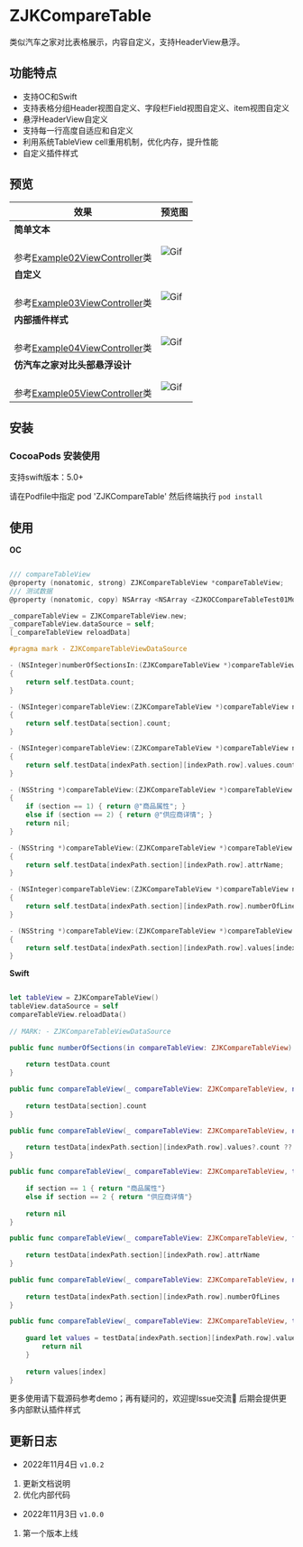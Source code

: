 # ZJKCompareTable
类似汽车之家对比表格展示，内容自定义，支持HeaderView悬浮。

## 功能特点

- 支持OC和Swift
- 支持表格分组Header视图自定义、字段栏Field视图自定义、item视图自定义
- 悬浮HeaderView自定义
- 支持每一行高度自适应和自定义
- 利用系统TableView cell重用机制，优化内存，提升性能
- 自定义插件样式

## 预览

| 效果  | 预览图 |
|-------|-------|
| **简单文本**
<br/>参考[Example02ViewController](https://github.com/fanlilinSaber/ZJKCompareTable/blob/master/ZJKCompareTable%20IOS%20Example/比价表格展示Swift/Example02ViewController.swift)类 | ![Gif](https://github.com/fanlilinSaber/ZJKExampleImages/blob/main/ZJKCompareTable/001.gif) | 
| **自定义**
<br/>参考[Example03ViewController](https://github.com/fanlilinSaber/ZJKCompareTable/blob/master/ZJKCompareTable%20IOS%20Example/比价表格展示Swift/Example03ViewController.swift)类 | ![Gif](https://github.com/fanlilinSaber/ZJKExampleImages/blob/main/ZJKCompareTable/002.gif) | 
| **内部插件样式**
<br/>参考[Example04ViewController](https://github.com/fanlilinSaber/ZJKCompareTable/blob/master/ZJKCompareTable%20IOS%20Example/比价表格展示Swift/Example04ViewController.swift)类 | ![Gif](https://github.com/fanlilinSaber/ZJKExampleImages/blob/main/ZJKCompareTable/003.gif) |
| **仿汽车之家对比头部悬浮设计**
<br/>参考[Example05ViewController](https://github.com/fanlilinSaber/ZJKCompareTable/blob/master/ZJKCompareTable%20IOS%20Example/比价表格展示Swift/Example04ViewController.swift)类 | ![Gif](https://github.com/fanlilinSaber/ZJKExampleImages/blob/main/ZJKCompareTable/004.gif) |


## 安装

### CocoaPods 安装使用

支持swift版本：5.0+

请在Podfile中指定
pod 'ZJKCompareTable'
然后终端执行 `pod install`

## 使用

**OC**
```Objective-C

/// compareTableView
@property (nonatomic, strong) ZJKCompareTableView *compareTableView;
/// 测试数据
@property (nonatomic, copy) NSArray <NSArray <ZJKOCCompareTableTest01Model *>*>*testData;

_compareTableView = ZJKCompareTableView.new;
_compareTableView.dataSource = self;
[_compareTableView reloadData]

#pragma mark - ZJKCompareTableViewDataSource

- (NSInteger)numberOfSectionsIn:(ZJKCompareTableView *)compareTableView
{
    return self.testData.count;
}

- (NSInteger)compareTableView:(ZJKCompareTableView *)compareTableView numberOfRowsInSection:(NSInteger)section
{
    return self.testData[section].count;
}

- (NSInteger)compareTableView:(ZJKCompareTableView *)compareTableView numberOfItemsAt:(NSIndexPath *)indexPath
{
    return self.testData[indexPath.section][indexPath.row].values.count;
}

- (NSString *)compareTableView:(ZJKCompareTableView *)compareTableView titleForHeaderInSection:(NSInteger)section
{
    if (section == 1) { return @"商品属性"; }
    else if (section == 2) { return @"供应商详情"; }
    return nil;
}

- (NSString *)compareTableView:(ZJKCompareTableView *)compareTableView fieldNameForRowAt:(NSIndexPath *)indexPath
{
    return self.testData[indexPath.section][indexPath.row].attrName;
}

- (NSInteger)compareTableView:(ZJKCompareTableView *)compareTableView numberOfLinesForRowAt:(NSIndexPath *)indexPath
{
    return self.testData[indexPath.section][indexPath.row].numberOfLines;
}

- (NSString *)compareTableView:(ZJKCompareTableView *)compareTableView textForItemAt:(NSIndexPath *)indexPath to:(NSInteger)index
{
    return self.testData[indexPath.section][indexPath.row].values[index];
}

```

**Swift**
```Swift

let tableView = ZJKCompareTableView()
tableView.dataSource = self
compareTableView.reloadData()
        
// MARK: - ZJKCompareTableViewDataSource

public func numberOfSections(in compareTableView: ZJKCompareTableView) -> Int {
    
    return testData.count
}

public func compareTableView(_ compareTableView: ZJKCompareTableView, numberOfRowsInSection section: Int) -> Int {
    
    return testData[section].count
}

public func compareTableView(_ compareTableView: ZJKCompareTableView, numberOfItemsAt indexPath: IndexPath) -> Int {

    return testData[indexPath.section][indexPath.row].values?.count ?? 0
}

public func compareTableView(_ compareTableView: ZJKCompareTableView, titleForHeaderInSection section: Int) -> String? {
    
    if section == 1 { return "商品属性"}
    else if section == 2 { return "供应商详情"}
    
    return nil
}

public func compareTableView(_ compareTableView: ZJKCompareTableView, fieldNameForRowAt indexPath: IndexPath) -> String? {
    
    return testData[indexPath.section][indexPath.row].attrName
}

public func compareTableView(_ compareTableView: ZJKCompareTableView, numberOfLinesForRowAt indexPath: IndexPath) -> Int {
    
    return testData[indexPath.section][indexPath.row].numberOfLines
}

public func compareTableView(_ compareTableView: ZJKCompareTableView, textForItemAt indexPath: IndexPath, to index: Int) -> String? {
    
    guard let values = testData[indexPath.section][indexPath.row].values else {
        return nil
    }
    
    return values[index]
}

```
更多使用请下载源码参考demo；再有疑问的，欢迎提Issue交流🤝
后期会提供更多内部默认插件样式

## 更新日志

* 2022年11月4日 `v1.0.2`
1. 更新文档说明
2. 优化内部代码

* 2022年11月3日 `v1.0.0`
1. 第一个版本上线
